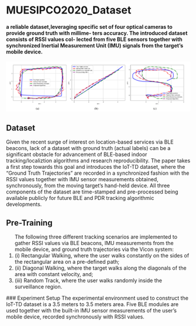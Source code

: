 # MUESIPCO2020_Dataset
<h4> a reliable dataset,leveraging specific set of four optical cameras to provide ground truth with millime- ters accuracy. The introduced dataset consists of RSSI values col- lected from five BLE sensors together with synchronized Inertial Measurement Unit (IMU) signals from the target’s mobile device.</h4>


![Roadmap](Results/results.png)

## Dataset
Given the recent surge of interest on location-based services via BLE beacons, lack of a dataset with ground truth (actual labels) can be a significant obstacle for advancement of BLE-based indoor tracking/localiztion algorithms and research reproducibility. The paper takes a first step towards this goal and introduces the IoT-TD dataset, where the “Ground Truth Trajectories” are recorded in a synchronized fashion with the RSSI values together with IMU sensor measurements obtained, synchronously, from the moving target’s hand-held device. All three components of the dataset are time-stamped and pre-processed being available publicly for future BLE and PDR tracking algorithmic developments.

## Pre-Training
<ol>
The following three different tracking scenarios are implemented to gather RSSI values via BLE beacons, IMU measurements from the mobile device, and ground truth trajectories via the Vicon system: 
<li>(i) Rectangular Walking, where the user walks constantly on the sides of the rectangular area on a pre-defined path; </li>
<li>(ii) Diagonal Walking, where the target walks along the diagonals of the area with constant velocity, and; </li>
<li>(iii) Random Track, where the user walks randomly inside the surveillance region.</li>
</ol>
### Experiment Setup
The experimental environment used to construct the IoT-TD dataset is a 3.5 meters to 3.5 meters area. Five BLE modules are used together with the built-in IMU sensor measurements of the user’s mobile device, recorded synchronously with RSSI values.  



